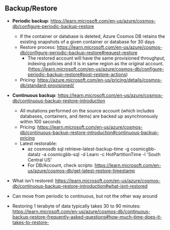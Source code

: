 ## Backup/Restore

- **Periodic backup**: https://learn.microsoft.com/en-us/azure/cosmos-db/configure-periodic-backup-restore
  - If the container or database is deleted, Azure Cosmos DB retains the existing snapshots of a given container or database for 30 days
  - Restore process: https://learn.microsoft.com/en-us/azure/cosmos-db/configure-periodic-backup-restore#request-restore
     - The restored account will have the same provisioned throughput, indexing policies and it is in same region as the original account. (https://learn.microsoft.com/en-us/azure/cosmos-db/configure-periodic-backup-restore#post-restore-actions)
  - Pricing: https://azure.microsoft.com/en-us/pricing/details/cosmos-db/standard-provisioned/

- **Continuous backup**: https://learn.microsoft.com/en-us/azure/cosmos-db/continuous-backup-restore-introduction
  - All mutations performed on the source account (which includes databases, containers, and items) are backed up asynchronously within 100 seconds
  - Pricing: https://learn.microsoft.com/en-us/azure/cosmos-db/continuous-backup-restore-introduction#continuous-backup-pricing
  - Latest restorable: 
    - az cosmosdb sql retrieve-latest-backup-time -g cosmicgbb-datalz -a cosmicgbb-sql -d Learn -c HotPartitionTime -l 'South Central US'
    - For DB/Account, check scripts: https://learn.microsoft.com/en-us/azure/cosmos-db/get-latest-restore-timestamp

- What isn't restored: https://learn.microsoft.com/en-us/azure/cosmos-db/continuous-backup-restore-introduction#what-isnt-restored
- Can move from periodic to continuous, but not the other way around
- Restoring 1 terabyte of data typically takes 30 to 90 minutes: https://learn.microsoft.com/en-us/azure/cosmos-db/continuous-backup-restore-frequently-asked-questions#how-much-time-does-it-takes-to-restore-
